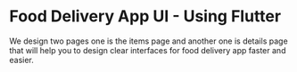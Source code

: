 #  Food Delivery App UI - Using Flutter
We design two pages one is the items page and another one is details page that will help you to design clear interfaces for food delivery app faster and easier. 